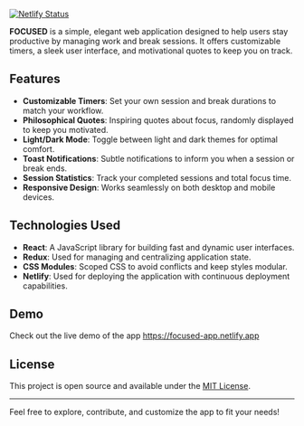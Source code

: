 [![Netlify Status](https://api.netlify.com/api/v1/badges/6f215719-7235-4806-bc33-c7a3540fd787/deploy-status)](https://app.netlify.com/sites/focused-app/deploys)

**FOCUSED** is a simple, elegant web application designed to help users stay productive by managing work and break sessions. It offers customizable timers, a sleek user interface, and motivational quotes to keep you on track.

## Features

- **Customizable Timers**: Set your own session and break durations to match your workflow.
- **Philosophical Quotes**: Inspiring quotes about focus, randomly displayed to keep you motivated.
- **Light/Dark Mode**: Toggle between light and dark themes for optimal comfort.
- **Toast Notifications**: Subtle notifications to inform you when a session or break ends.
- **Session Statistics**: Track your completed sessions and total focus time.
- **Responsive Design**: Works seamlessly on both desktop and mobile devices.

## Technologies Used

- **React**: A JavaScript library for building fast and dynamic user interfaces.
- **Redux**: Used for managing and centralizing application state.
- **CSS Modules**: Scoped CSS to avoid conflicts and keep styles modular.
- **Netlify**: Used for deploying the application with continuous deployment capabilities.

## Demo

Check out the live demo of the app https://focused-app.netlify.app

## License

This project is open source and available under the [MIT License](LICENSE).

---

Feel free to explore, contribute, and customize the app to fit your needs!
